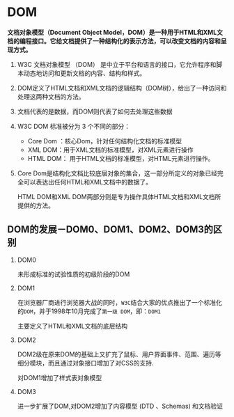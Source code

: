 

# DOM 



**文档对象模型（Document Object Model，DOM）是一种用于HTML和XML文档的编程接口。它给文档提供了一种结构化的表示方法，可以改变文档的内容和呈现方式。**

1. W3C 文档对象模型 （DOM） 是中立于平台和语言的接口，它允许程序和脚本动态地访问和更新文档的内容、结构和样式。

2. DOM定义了HTML文档和XML文档的逻辑结构（DOM树），给出了一种访问和处理这两种文档的方法。

3. 文档代表的是数据，而DOM则代表了如何去处理这些数据

4. W3C DOM 标准被分为 3 个不同的部分：

   - Core Dom ：核心Dom，针对任何结构化文档的标准模型
   - XML DOM：用于XML文档的标准模型，对XML元素进行操作
   - HTML DOM： 用于HTML文档的标准模型，对HTML元素进行操作。

5. Core Dom是结构化文档比较底层对象的集合，这一部分所定义的对象已经完全可以表达出任何HTML和XML文档中的数据了。

   HTML DOM和XML DOM两部分则是专为操作具体HTML文档和XML文档所提供的方法。

## DOM的发展－DOM0、DOM1、DOM2、DOM3的区别

1. DOM0

   未形成标准的试验性质的初级阶段的DOM

2. DOM1

   在浏览器厂商进行浏览器大战的同时，`W3C`结合大家的优点推出了一个标准化的`DOM`，并于1998年10月完成了`第一级 DOM`，即：`DOM1`

   主要定义了HTML和XML文档的底层结构

3. DOM2

   DOM2级在原来DOM的基础上又扩充了鼠标、用户界面事件、范围、遍历等细分模块，而且通过对象接口增加了对CSS的支持.

   对DOM1增加了样式表对象模型

4. DOM3

   进一步扩展了DOM,对DOM2增加了内容模型 (DTD 、Schemas) 和文档验证